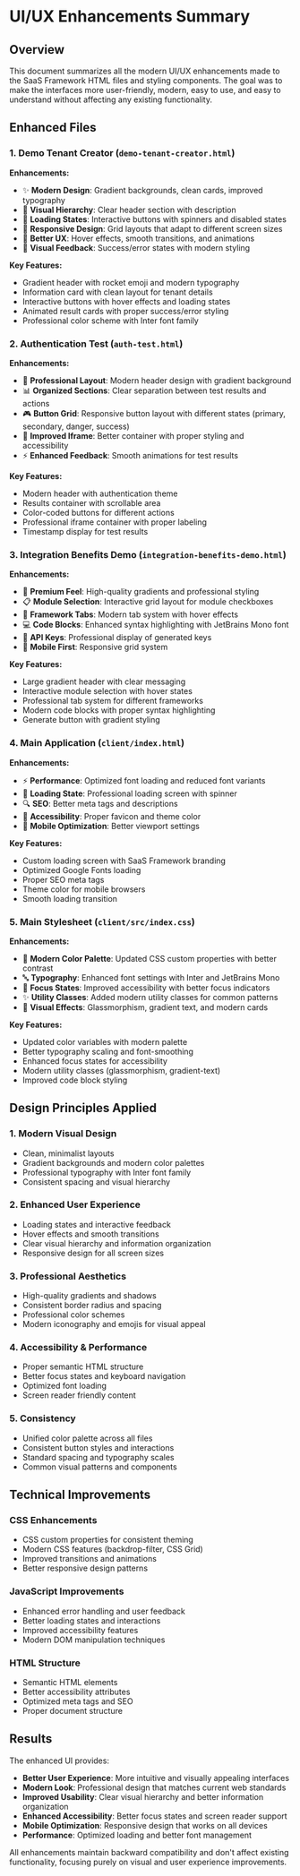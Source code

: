 # UI/UX Enhancements Summary

## Overview

This document summarizes all the modern UI/UX enhancements made to the SaaS
Framework HTML files and styling components. The goal was to make the interfaces
more user-friendly, modern, easy to use, and easy to understand without
affecting any existing functionality.

## Enhanced Files

### 1. Demo Tenant Creator (`demo-tenant-creator.html`)

**Enhancements:**

- ✨ **Modern Design**: Gradient backgrounds, clean cards, improved typography
- 🎨 **Visual Hierarchy**: Clear header section with description
- 🔄 **Loading States**: Interactive buttons with spinners and disabled states
- 📱 **Responsive Design**: Grid layouts that adapt to different screen sizes
- 🎯 **Better UX**: Hover effects, smooth transitions, and animations
- 🎪 **Visual Feedback**: Success/error states with modern styling

**Key Features:**

- Gradient header with rocket emoji and modern typography
- Information card with clean layout for tenant details
- Interactive buttons with hover effects and loading states
- Animated result cards with proper success/error styling
- Professional color scheme with Inter font family

### 2. Authentication Test (`auth-test.html`)

**Enhancements:**

- 🔐 **Professional Layout**: Modern header design with gradient background
- 📊 **Organized Sections**: Clear separation between test results and actions
- 🎮 **Button Grid**: Responsive button layout with different states (primary,
  secondary, danger, success)
- 📱 **Improved Iframe**: Better container with proper styling and accessibility
- ⚡ **Enhanced Feedback**: Smooth animations for test results

**Key Features:**

- Modern header with authentication theme
- Results container with scrollable area
- Color-coded buttons for different actions
- Professional iframe container with proper labeling
- Timestamp display for test results

### 3. Integration Benefits Demo (`integration-benefits-demo.html`)

**Enhancements:**

- 🚀 **Premium Feel**: High-quality gradients and professional styling
- 📋 **Module Selection**: Interactive grid layout for module checkboxes
- 🎨 **Framework Tabs**: Modern tab system with hover effects
- 💻 **Code Blocks**: Enhanced syntax highlighting with JetBrains Mono font
- 🔑 **API Keys**: Professional display of generated keys
- 📱 **Mobile First**: Responsive grid system

**Key Features:**

- Large gradient header with clear messaging
- Interactive module selection with hover states
- Professional tab system for different frameworks
- Modern code blocks with proper syntax highlighting
- Generate button with gradient styling

### 4. Main Application (`client/index.html`)

**Enhancements:**

- ⚡ **Performance**: Optimized font loading and reduced font variants
- 🎨 **Loading State**: Professional loading screen with spinner
- 🔍 **SEO**: Better meta tags and descriptions
- 🎯 **Accessibility**: Proper favicon and theme color
- 📱 **Mobile Optimization**: Better viewport settings

**Key Features:**

- Custom loading screen with SaaS Framework branding
- Optimized Google Fonts loading
- Proper SEO meta tags
- Theme color for mobile browsers
- Smooth loading transition

### 5. Main Stylesheet (`client/src/index.css`)

**Enhancements:**

- 🎨 **Modern Color Palette**: Updated CSS custom properties with better
  contrast
- 🔤 **Typography**: Enhanced font settings with Inter and JetBrains Mono
- 🎯 **Focus States**: Improved accessibility with better focus indicators
- ✨ **Utility Classes**: Added modern utility classes for common patterns
- 🌟 **Visual Effects**: Glassmorphism, gradient text, and modern cards

**Key Features:**

- Updated color variables with modern palette
- Better typography scaling and font-smoothing
- Enhanced focus states for accessibility
- Modern utility classes (glassmorphism, gradient-text)
- Improved code block styling

## Design Principles Applied

### 1. **Modern Visual Design**

- Clean, minimalist layouts
- Gradient backgrounds and modern color palettes
- Professional typography with Inter font family
- Consistent spacing and visual hierarchy

### 2. **Enhanced User Experience**

- Loading states and interactive feedback
- Hover effects and smooth transitions
- Clear visual hierarchy and information organization
- Responsive design for all screen sizes

### 3. **Professional Aesthetics**

- High-quality gradients and shadows
- Consistent border radius and spacing
- Professional color schemes
- Modern iconography and emojis for visual appeal

### 4. **Accessibility & Performance**

- Proper semantic HTML structure
- Better focus states and keyboard navigation
- Optimized font loading
- Screen reader friendly content

### 5. **Consistency**

- Unified color palette across all files
- Consistent button styles and interactions
- Standard spacing and typography scales
- Common visual patterns and components

## Technical Improvements

### CSS Enhancements

- CSS custom properties for consistent theming
- Modern CSS features (backdrop-filter, CSS Grid)
- Improved transitions and animations
- Better responsive design patterns

### JavaScript Improvements

- Enhanced error handling and user feedback
- Better loading states and interactions
- Improved accessibility features
- Modern DOM manipulation techniques

### HTML Structure

- Semantic HTML elements
- Better accessibility attributes
- Optimized meta tags and SEO
- Proper document structure

## Results

The enhanced UI provides:

- **Better User Experience**: More intuitive and visually appealing interfaces
- **Modern Look**: Professional design that matches current web standards
- **Improved Usability**: Clear visual hierarchy and better information
  organization
- **Enhanced Accessibility**: Better focus states and screen reader support
- **Mobile Optimization**: Responsive design that works on all devices
- **Performance**: Optimized loading and better font management

All enhancements maintain backward compatibility and don't affect existing
functionality, focusing purely on visual and user experience improvements.

